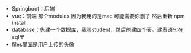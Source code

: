- Springboot：后端
- vue：前端 那个modules 因为我用的是mac 可能需要你删了 然后重新 npm install
- database：先建一个数据库，我叫student，然后创建四个表。建表语句在sql里
- files里面是用户上传的头像